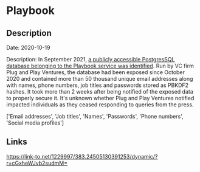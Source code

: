 # Playbook

## Description

Date: 2020-10-19

Description:
In September 2021, <a href="https://www.bankinfosecurity.com/articles.php?art_id=17696" target="_blank" rel="noopener">a publicly accessible PostgresSQL database belonging to the Playbook service was identified</a>. Run by VC firm Plug and Play Ventures, the database had been exposed since October 2020 and contained more than 50 thousand unique email addresses along with names, phone numbers, job titles and passwords stored as PBKDF2 hashes. It took more than 2 weeks after being notified of the exposed data to properly secure it. It's unknown whether Plug and Play Ventures notified impacted individuals as they ceased responding to queries from the press.


['Email addresses', 'Job titles', 'Names', 'Passwords', 'Phone numbers', 'Social media profiles']

## Links

https://link-to.net/1229997/383.24505130391253/dynamic/?r=cGxheWJvb2sudmM=